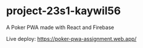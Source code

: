 # project-23s1-kaywil56
A Poker PWA made with React and Firebase

Live deploy: https://poker-pwa-assignment.web.app/

